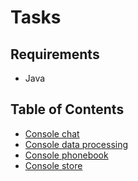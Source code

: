 # Tasks

## Requirements

* Java

## Table of Contents

* [Console chat](./chat/readme.md)
* [Console data processing](./data-processing/readme.md)
* [Console phonebook](./phonebook/readme.md)
* [Console store](./store/readme.md)
